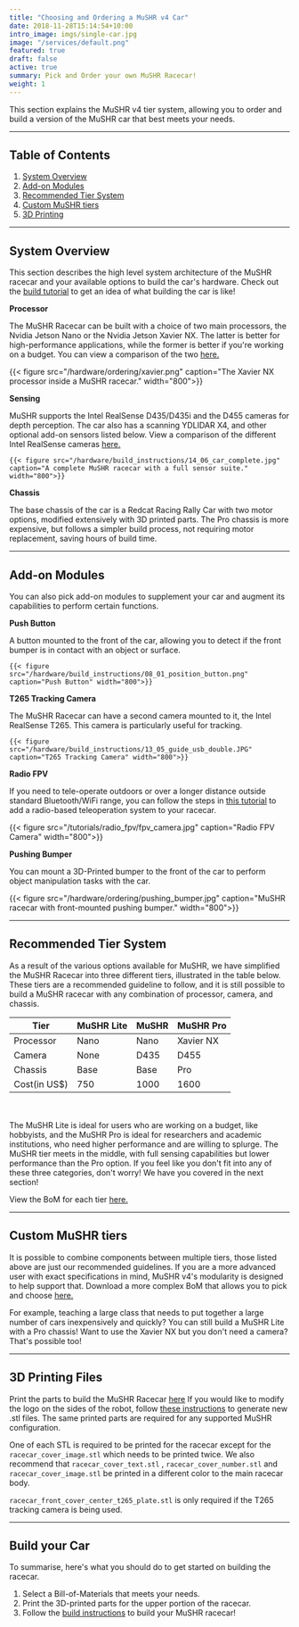 ```yaml
---
title: "Choosing and Ordering a MuSHR v4 Car"
date: 2018-11-28T15:14:54+10:00
intro_image: imgs/single-car.jpg
image: "/services/default.png"
featured: true
draft: false
active: true
summary: Pick and Order your own MuSHR Racecar!
weight: 1
---
```


This section explains the MuSHR v4 tier system, allowing you to order and build a version of the MuSHR car that best meets your needs.

___
## Table of Contents

1. [System Overview](#system-overview)
2. [Add-on Modules](#add-on-modules)
3. [Recommended Tier System](#recommended-tier-system)
4. [Custom MuSHR tiers](#custom-mushr-tiers)
5. [3D Printing](#3d-printing-files)

___
## System Overview

This section describes the high level system architecture of the MuSHR racecar and your available options to build the car's hardware. Check out the [build tutorial](/hardware/build_instructions) to get an idea of what building the car is like!

**Processor**

The MuSHR Racecar can be built with a choice of two main processors, the Nvidia Jetson Nano or the Nvidia Jetson Xavier NX. The latter is better for high-performance applications, while the former is better if you're working on a budget. You can view a comparison of the two [here.](https://www.seeedstudio.com/blog/2020/06/04/nvidia-jetson-nano-and-jetson-xavier-nx-comparison-specifications-benchmarking-container-demos-and-custom-model-inference/)

{{< figure src="/hardware/ordering/xavier.png" caption="The Xavier NX processor inside a MuSHR racecar." width="800">}}

**Sensing**

MuSHR supports the Intel RealSense D435/D435i and the D455 cameras for depth perception. The car also has a scanning YDLIDAR X4, and other optional add-on sensors listed below. View a comparison of the different Intel RealSense cameras [here.](https://www.intelrealsense.com/compare-depth-cameras/)

    {{< figure src="/hardware/build_instructions/14_06_car_complete.jpg" caption="A complete MuSHR racecar with a full sensor suite." width="800">}}

**Chassis**

The base chassis of the car is a Redcat Racing Rally Car with two motor options, modified extensively with 3D printed parts. The Pro chassis is more expensive, but follows a simpler build process, not requiring motor replacement, saving hours of build time.

___
## Add-on Modules 

You can also pick add-on modules to supplement your car and augment its capabilities to perform certain functions.

**Push Button**

A button mounted to the front of the car, allowing you to detect if the front bumper is in contact with an object or surface.

    {{< figure src="/hardware/build_instructions/08_01_position_button.png" caption="Push Button" width="800">}}

**T265 Tracking Camera**

The MuSHR Racecar can have a second camera mounted to it, the Intel RealSense T265. This camera is particularly useful for tracking.

    {{< figure src="/hardware/build_instructions/13_05_guide_usb_double.JPG" caption="T265 Tracking Camera" width="800">}}

**Radio FPV**

If you need to tele-operate outdoors or over a longer distance outside standard Bluetooth/WiFi range, you can follow the steps in [this tutorial](/tutorials/radio_fpv) to add a radio-based teleoperation system to your racecar.

{{< figure src="/tutorials/radio_fpv/fpv_camera.jpg" caption="Radio FPV Camera" width="800">}}


**Pushing Bumper**

You can mount a 3D-Printed bumper to the front of the car to perform object manipulation tasks with the car.

{{< figure src="/hardware/ordering/pushing_bumper.jpg" caption="MuSHR racecar with front-mounted pushing bumper." width="800">}}

___
## Recommended Tier System

As a result of the various options available for MuSHR, we have simplified the MuSHR Racecar into three different tiers, illustrated in the table below. These tiers are a recommended guideline to follow, and it is still possible to build a MuSHR racecar with any combination of processor, camera, and chassis.

|Tier|MuSHR Lite|MuSHR|MuSHR Pro|
|---|---|---|---|
|Processor|Nano|Nano|Xavier NX|
|Camera|None|D435|D455|
|Chassis|Base|Base|Pro|
|Cost(in US$)|750|1000|1600|

<br></br>
The MuSHR Lite is ideal for users who are working on a budget, like hobbyists, and the MuSHR Pro is ideal for researchers and academic institutions, who need higher performance and are willing to splurge. The MuSHR tier meets in the middle, with full sensing capabilities but lower performance than the Pro option. If you feel like you don't fit into any of these three categories, don't worry! We have you covered in the next section!

View the BoM for each tier [here.](https://docs.google.com/spreadsheets/d/1VV5fGFJIEthfwishO181WcWzMAkPAFYT/edit#gid=598654221)
___
## Custom MuSHR tiers

It is possible to combine components between multiple tiers, those listed above are just our recommended guidelines. If you are a more advanced user with exact specifications in mind, MuSHR v4's modularity is designed to help support that. Download a more complex BoM that allows you to pick and choose [here.](https://docs.google.com/spreadsheets/d/1Nad3odSet0OVKBTEJDXue9xp8m6JX1xA/edit?usp=drive_web&ouid=117747822978217793476&rtpof=true)

For example, teaching a large class that needs to put together a large number of cars inexpensively and quickly? You can still build a MuSHR Lite with a Pro chassis! Want to use the Xavier NX but you don't need a camera? That's possible too!

___
## 3D Printing Files

Print the parts to build the MuSHR Racecar [here](https://github.com/prl-mushr/mushr_cad/tree/master/v3/stl) If you would like to modify the logo on the sides of the robot, follow [these instructions](/hardware/logo_modification) to generate new .stl files. The same printed parts are required for any supported MuSHR configuration.

One of each STL is required to be printed for the racecar except for the `racecar_cover_image.stl` which needs to be printed twice. We also recommend that `racecar_cover_text.stl` , `racecar_cover_number.stl` and `racecar_cover_image.stl` be printed in a different color to the main racecar body.

`racecar_front_cover_center_t265_plate.stl` is only required if the T265 tracking camera is being used.

___
## Build your Car

To summarise, here's what you should do to get started on building the racecar.

1. Select a Bill-of-Materials that meets your needs.
2. Print the 3D-printed parts for the upper portion of the racecar.
3. Follow the [build instructions](/hardware/build_instructions) to build your MuSHR racecar!
